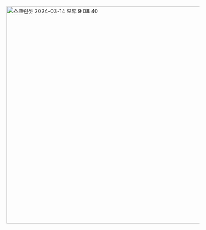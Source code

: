 
<img width="567" alt="스크린샷 2024-03-14 오후 9 08 40" src="https://github.com/giyoungjang/kotlin-study/assets/126555597/a1c53ca2-68d8-4c4b-901a-7c8b347f8dbf">




















